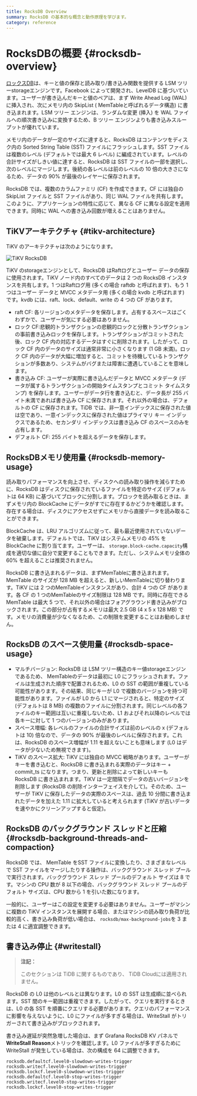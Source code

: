 ```yaml
---
title: RocksDB Overview
summary: RocksDB の基本的な概念と動作原理を学びます。
category: reference
---
```


# RocksDBの概要 {#rocksdb-overview}

[ロックスDB](https://github.com/facebook/rocksdb)は、キーと値の保存と読み取り/書き込み関数を提供する LSM ツリーstorageエンジンです。Facebook によって開発され、LevelDB に基づいています。ユーザーが書き込んだキーと値のペアは、まず Write Ahead Log (WAL) に挿入され、次にメモリ内の SkipList ( MemTableと呼ばれるデータ構造) に書き込まれます。LSM ツリー エンジンは、ランダムな変更 (挿入) を WAL ファイルへの順次書き込みに変換するため、B ツリー エンジンよりも書き込みスループットが優れています。

メモリ内のデータが一定のサイズに達すると、RocksDB はコンテンツをディスク内の Sorted String Table (SST) ファイルにフラッシュします。SST ファイルは複数のレベル (デフォルトでは最大 6 レベル) に編成されています。レベルの合計サイズがしきい値に達すると、RocksDB は SST ファイルの一部を選択し、次のレベルにマージします。後続の各レベルは前のレベルの 10 倍の大きさになるため、データの 90% が最後のレイヤーに保存されます。

RocksDB では、複数のカラムファミリ (CF) を作成できます。CF には独自の SkipList ファイルと SST ファイルがあり、同じ WAL ファイルを共有します。このように、アプリケーションの特性に応じて、異なる CF に異なる設定を適用できます。同時に WAL への書き込み回数が増えることはありません。

## TiKVアーキテクチャ {#tikv-architecture}

TiKV のアーキテクチャは次のようになります。

![TiKV RocksDB](https://download.pingcap.com/images/docs/tikv-rocksdb.png)

TiKV のstorageエンジンとして、RocksDB はRaftログとユーザー データの保存に使用されます。TiKV ノード内のすべてのデータは 2 つの RocksDB インスタンスを共有します。1 つはRaftログ用 (多くの場合 raftdb と呼ばれます)、もう 1 つはユーザー データと MVCC メタデータ用 (多くの場合 kvdb と呼ばれます) です。kvdb には、raft、lock、default、write の 4 つの CF があります。

-   raft CF: 各リージョンのメタデータを保存します。占有するスペースはごくわずかで、ユーザーが気にする必要はありません。
-   ロック CF:悲観的トランザクションの悲観的ロックと分散トランザクションの事前書き込みロックを保存します。トランザクションがコミットされた後、ロック CF 内の対応するデータはすぐに削除されます。したがって、ロック CF 内のデータのサイズは通常非常に小さくなります (1 GB 未満)。ロック CF 内のデータが大幅に増加すると、コミットを待機しているトランザクションが多数あり、システムがバグまたは障害に遭遇していることを意味します。
-   書き込み CF: ユーザーが実際に書き込んだデータと MVCC メタデータ (データが属するトランザクションの開始タイムスタンプとコミット タイムスタンプ) を保存します。ユーザーがデータ行を書き込むと、データ長が 255 バイト未満であれば書き込み CF に保存されます。それ以外の場合は、デフォルトの CF に保存されます。TiDB では、非一意インデックスに保存された値は空であり、一意インデックスに保存された値はプライマリ キー インデックスであるため、セカンダリ インデックスは書き込み CF のスペースのみを占有します。
-   デフォルト CF: 255 バイトを超えるデータを保存します。

## RocksDBメモリ使用量 {#rocksdb-memory-usage}

読み取りパフォーマンスを向上させ、ディスクへの読み取り操作を減らすために、RocksDB はディスクに保存されているファイルを特定のサイズ (デフォルトは 64 KB) に基づいてブロックに分割します。ブロックを読み取るときは、まずメモリ内の BlockCache にデータがすでに存在するかどうかを確認します。存在する場合は、ディスクにアクセスせずにメモリから直接データを読み取ることができます。

BlockCache は、LRU アルゴリズムに従って、最も最近使用されていないデータを破棄します。デフォルトでは、TiKV はシステムメモリの 45% を BlockCache に割り当てます。ユーザーは、 `storage.block-cache.capacity`構成を適切な値に自分で変更することもできます。ただし、システムメモリ全体の 60% を超えることは推奨されません。

RocksDB に書き込まれるデータは、まずMemTableに書き込まれます。MemTable のサイズが 128 MB を超えると、新しいMemTableに切り替わります。TiKV には 2 つのMemTableインスタンスがあり、合計 4 つの CF があります。各 CF の 1 つのMemTableのサイズ制限は 128 MB です。同時に存在できる MemTable は最大 5 つで、それ以外の場合はフォアグラウンド書き込みがブロックされます。この部分が占有するメモリは最大 2.5 GB (4 x 5 x 128 MB) です。メモリの消費量が少なくなるため、この制限を変更することはお勧めしません。

## RocksDB のスペース使用量 {#rocksdb-space-usage}

-   マルチバージョン: RocksDB は LSM ツリー構造のキー値storageエンジンであるため、 MemTableのデータは最初に L0 にフラッシュされます。ファイルは生成された順序で配置されるため、L0 の SST の範囲が重複している可能性があります。その結果、同じキーが L0 で複数のバージョンを持つ可能性があります。ファイルが L0 から L1 にマージされると、特定のサイズ (デフォルトは 8 MB) の複数のファイルに分割されます。同じレベルの各ファイルのキー範囲は互いに重複しないため、L1 およびそれ以降のレベルでは各キーに対して 1 つのバージョンのみがあります。
-   スペース増幅: 各レベルのファイルの合計サイズは前のレベルの x (デフォルトは 10) 倍なので、データの 90% が最後のレベルに保存されます。これは、RocksDB のスペース増幅が 1.11 を超えないことも意味します (L0 はデータが少ないため無視できます)。
-   TiKV のスペース拡大: TiKV には独自の MVCC 戦略があります。ユーザーがキーを書き込むと、RocksDB に書き込まれる実際のデータはキー + commit_ts になります。つまり、更新と削除によって新しいキーも RocksDB に書き込まれます。TiKV は一定間隔でデータの古いバージョンを削除します (RocksDB の削除インターフェイスを介して)。そのため、ユーザーが TiKV に保存したデータの実際のスペースは、過去 10 分間に書き込まれたデータを加えた 1.11 に拡大していると考えられます (TiKV が古いデータを速やかにクリーンアップすると仮定)。

## RocksDB のバックグラウンド スレッドと圧縮 {#rocksdb-background-threads-and-compaction}

RocksDB では、 MemTable をSST ファイルに変換したり、さまざまなレベルで SST ファイルをマージしたりする操作は、バックグラウンド スレッド プールで実行されます。バックグラウンド スレッド プールのデフォルト サイズは 8 です。マシンの CPU 数が 8 以下の場合、バックグラウンド スレッド プールのデフォルト サイズは、CPU 数から 1 を引いた数になります。

一般的に、ユーザーはこの設定を変更する必要はありません。ユーザーがマシンに複数の TiKV インスタンスを展開する場合、またはマシンの読み取り負荷が比較的高く、書き込み負荷が低い場合は、 `rocksdb/max-background-jobs`を 3 または 4 に適宜調整できます。

## 書き込み停止 {#writestall}

<CustomContent platform="tidb-cloud">

> **注記：**
>
> このセクションは TiDB に関するものであり、 TiDB Cloudには適用されません。

</CustomContent>

RocksDB の L0 は他のレベルとは異なります。L0 の SST は生成順に並べられます。SST 間のキー範囲は重複できます。したがって、クエリを実行するときは、L0 の各 SST を順番にクエリする必要があります。クエリのパフォーマンスに影響を与えないように、L0 にファイルが多すぎる場合は、WriteStall がトリガーされて書き込みがブロックされます。

書き込み遅延が突然急増した場合は、まず Grafana RocksDB KV パネルで**WriteStall Reason**メトリックを確認します。L0 ファイルが多すぎるために WriteStall が発生している場合は、次の構成を 64 に調整できます。

    rocksdb.defaultcf.level0-slowdown-writes-trigger
    rocksdb.writecf.level0-slowdown-writes-trigger
    rocksdb.lockcf.level0-slowdown-writes-trigger
    rocksdb.defaultcf.level0-stop-writes-trigger
    rocksdb.writecf.level0-stop-writes-trigger
    rocksdb.lockcf.level0-stop-writes-trigger
